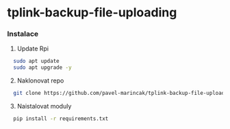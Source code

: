 # tplink-backup-file-uploading
### Instalace
1. Update Rpi
 ```sh
   sudo apt update
   sudo apt upgrade -y
   ```
2. Naklonovat repo
 ```sh
   git clone https://github.com/pavel-marincak/tplink-backup-file-uploading.git
   ```
3. Naistalovat moduly
 ```sh
   pip install -r requirements.txt
   ```

